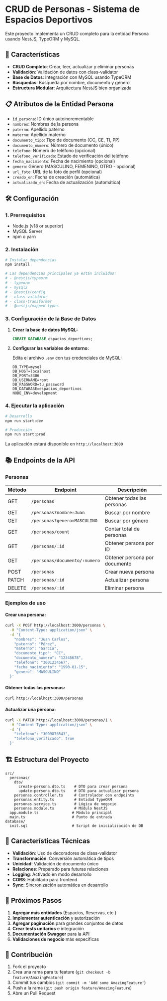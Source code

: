 # CRUD de Personas - Sistema de Espacios Deportivos

Este proyecto implementa un CRUD completo para la entidad Persona usando NestJS, TypeORM y MySQL.

## 🚀 Características

- **CRUD Completo**: Crear, leer, actualizar y eliminar personas
- **Validación**: Validación de datos con class-validator
- **Base de Datos**: Integración con MySQL usando TypeORM
- **Búsquedas**: Búsqueda por nombre, documento y género
- **Estructura Modular**: Arquitectura NestJS bien organizada

## 📋 Atributos de la Entidad Persona

- `id_persona`: ID único autoincrementable
- `nombres`: Nombres de la persona
- `paterno`: Apellido paterno
- `materno`: Apellido materno
- `documento_tipo`: Tipo de documento (CC, CE, TI, PP)
- `documento_numero`: Número de documento (único)
- `telefono`: Número de teléfono (opcional)
- `telefono_verificado`: Estado de verificación del teléfono
- `fecha_nacimiento`: Fecha de nacimiento (opcional)
- `genero`: Género (MASCULINO, FEMENINO, OTRO - opcional)
- `url_foto`: URL de la foto de perfil (opcional)
- `creado_en`: Fecha de creación (automática)
- `actualizado_en`: Fecha de actualización (automática)

## 🛠️ Configuración

### 1. Prerrequisitos
- Node.js (v18 or superior)
- MySQL Server
- npm o yarn

### 2. Instalación

```bash
# Instalar dependencias
npm install

# Las dependencias principales ya están incluidas:
# - @nestjs/typeorm
# - typeorm
# - mysql2
# - @nestjs/config
# - class-validator
# - class-transformer
# - @nestjs/mapped-types
```

### 3. Configuración de la Base de Datos

1. **Crear la base de datos MySQL:**
   ```sql
   CREATE DATABASE espacios_deportivos;
   ```

2. **Configurar las variables de entorno:**
   
   Edita el archivo `.env` con tus credenciales de MySQL:
   ```env
   DB_TYPE=mysql
   DB_HOST=localhost
   DB_PORT=3306
   DB_USERNAME=root
   DB_PASSWORD=tu_password
   DB_DATABASE=espacios_deportivos
   NODE_ENV=development
   ```

### 4. Ejecutar la aplicación

```bash
# Desarrollo
npm run start:dev

# Producción
npm run start:prod
```

La aplicación estará disponible en `http://localhost:3000`

## 📚 Endpoints de la API

### Personas

| Método | Endpoint | Descripción |
|---------|----------|-------------|
| GET | `/personas` | Obtener todas las personas |
| GET | `/personas?nombre=Juan` | Buscar por nombre |
| GET | `/personas?genero=MASCULINO` | Buscar por género |
| GET | `/personas/count` | Contar total de personas |
| GET | `/personas/:id` | Obtener persona por ID |
| GET | `/personas/documento/:numero` | Obtener persona por documento |
| POST | `/personas` | Crear nueva persona |
| PATCH | `/personas/:id` | Actualizar persona |
| DELETE | `/personas/:id` | Eliminar persona |

### Ejemplos de uso

#### Crear una persona:
```bash
curl -X POST http://localhost:3000/personas \
  -H "Content-Type: application/json" \
  -d '{
    "nombres": "Juan Carlos",
    "paterno": "Pérez",
    "materno": "García",
    "documento_tipo": "CC",
    "documento_numero": "12345678",
    "telefono": "3001234567",
    "fecha_nacimiento": "1990-01-15",
    "genero": "MASCULINO"
  }'
```

#### Obtener todas las personas:
```bash
curl http://localhost:3000/personas
```

#### Actualizar una persona:
```bash
curl -X PATCH http://localhost:3000/personas/1 \
  -H "Content-Type: application/json" \
  -d '{
    "telefono": "3009876543",
    "telefono_verificado": true
  }'
```

## 🏗️ Estructura del Proyecto

```
src/
  personas/
    dto/
      create-persona.dto.ts    # DTO para crear persona
      update-persona.dto.ts    # DTO para actualizar persona
    personas.controller.ts     # Controlador con endpoints
    personas.entity.ts         # Entidad TypeORM
    personas.service.ts        # Lógica de negocio
    personas.module.ts         # Módulo NestJS
  app.module.ts               # Módulo principal
  main.ts                     # Punto de entrada
database/
  init.sql                    # Script de inicialización de DB
```

## 🔧 Características Técnicas

- **Validación**: Uso de decoradores de class-validator
- **Transformación**: Conversión automática de tipos
- **Unicidad**: Validación de documento único
- **Relaciones**: Preparado para futuras relaciones
- **Logging**: Activado en modo desarrollo
- **CORS**: Habilitado para frontend
- **Sync**: Sincronización automática en desarrollo

## 🎯 Próximos Pasos

1. **Agregar más entidades** (Espacios, Reservas, etc.)
2. **Implementar autenticación** y autorización
3. **Agregar paginación** para grandes conjuntos de datos
4. **Crear tests unitarios** e integración
5. **Documentación Swagger** para la API
6. **Validaciones de negocio** más específicas

## 🤝 Contribución

1. Fork el proyecto
2. Crea una rama para tu feature (`git checkout -b feature/AmazingFeature`)
3. Commit tus cambios (`git commit -m 'Add some AmazingFeature'`)
4. Push a la rama (`git push origin feature/AmazingFeature`)
5. Abre un Pull Request